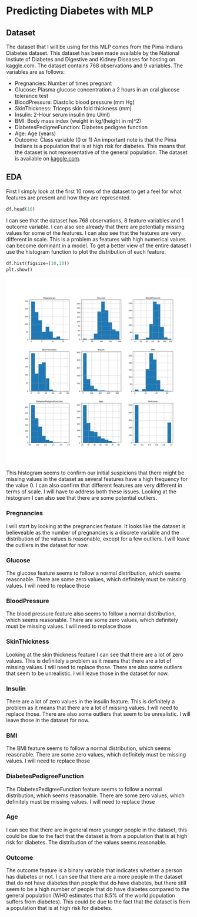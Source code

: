 # Predicting Diabetes with MLP

## Dataset
The dataset that I will be using for this MLP comes from the Pima Indians Diabetes dataset. This dataset has been made available by the National Instiute of Diabetes and Digestive and Kidney Diseases for hosting on kaggle.com. The dataset contains 768 observations and 9 variables. The variables are as follows:
- Pregnancies: Number of times pregnant
- Glucose: Plasma glucose concentration a 2 hours in an oral glucose tolerance test
- BloodPressure: Diastolic blood pressure (mm Hg)
- SkinThickness: Triceps skin fold thickness (mm)
- Insulin: 2-Hour serum insulin (mu U/ml) 
- BMI: Body mass index (weight in kg/(height in m)^2)
- DiabetesPedigreeFunction: Diabetes pedigree function
- Age: Age (years)
- Outcome: Class variable (0 or 1)
An important note is that the Pima Indians is a population that is at high risk for diabetes. This means that the dataset is not representative of the general population. The dataset is available on [kaggle.com](https://www.kaggle.com/uciml/pima-indians-diabetes-database).

## EDA
First I simply look at the first 10 rows of the dataset to get a feel for what features are present and how they are represented.
```python
df.head(10)
```
I can see that the dataset has 768 observations, 8 feature variables and 1 outcome variable. I can also see already that there are potentially missing values for some of the features. I can also see that the features are very different in scale. This is a problem as features with high numerical values can become dominant in a model. To get a better view of the entire dataset I use the histogram function to plot the distribution of each feature.
```python
df.hist(figsize=(10,10))
plt.show()
```
![histogram](figures/histogram.png)

This histogram seems to confirm our initial suspicions that there might be missing values in the dataset as several features have a high frequency for the value 0. I can also confirm that different features are very different in terms of scale. I will have to address both these issues. Looking at the histogram I can also see that there are some potential outliers.
### Pregnancies
I will start by looking at the pregnancies feature. It looks like the dataset is believeable as the number of pregnancies is a discrete variable and the distribution of the values is reasonable, except for a few outliers. I will leave the outliers in the dataset for now.
### Glucose
The glucose feature seems to follow a normal distribution, which seems reasonable. There are some zero values, which definitely must be missing values. I will need to replace those
### BloodPressure
The blood pressure feature also seems to follow a normal distribution, which seems reasonable. There are some zero values, which definitely must be missing values. I will need to replace those
### SkinThickness
Looking at the skin thickness feature I can see that there are a lot of zero values. This is definitely a problem as it means that there are a lot of missing values. I will need to replace those. There are also some outliers that seem to be unrealistic. I will leave those in the dataset for now.
### Insulin
There are a lot of zero values in the insulin feature. This is definitely a problem as it means that there are a lot of missing values. I will need to replace those. There are also some outliers that seem to be unrealistic. I will leave those in the dataset for now.
### BMI
The BMI feature seems to follow a normal distribution, which seems reasonable. There are some zero values, which definitely must be missing values. I will need to replace those
### DiabetesPedigreeFunction
The DiabetesPedigreeFunction feature seems to follow a normal distribution, which seems reasonable. There are some zero values, which definitely must be missing values. I will need to replace those
### Age
I can see that there are in general more younger people in the dataset, this could be due to the fact that the dataset is from a population that is at high risk for diabetes. The distribution of the values seems reasonable.
### Outcome
The outcome feature is a binary variable that indicates whether a person has diabetes or not. I can see that there are a more people in the dataset that do not have diabetes than people that do have diabetes, but there still seem to be a high number of people that do have diabetes compared to the general population (WHO estimates that 8.5% of the world population suffers from diabetes). This could be due to the fact that the dataset is from a population that is at high risk for diabetes.

